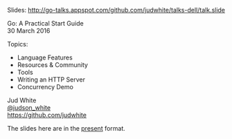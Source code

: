 Slides: http://go-talks.appspot.com/github.com/judwhite/talks-dell/talk.slide

Go: A Practical Start Guide  
30 March 2016  

Topics:
- Language Features
- Resources & Community
- Tools
- Writing an HTTP Server
- Concurrency Demo

Jud White  
[@judson_white](https://twitter.com/judson_white)  
https://github.com/judwhite

The slides here are in the [present](https://godoc.org/golang.org/x/tools/cmd/present) format.
